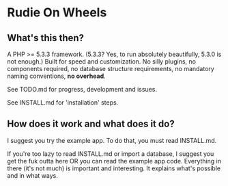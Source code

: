 
Rudie On Wheels
==

What's this then?
--

A PHP >= 5.3.3 framework. (5.3.3? Yes, to run absolutely beautifully,
5.3.0 is not enough.) Built for speed and customization. No
silly plugins, no components required, no database structure
requirements, no mandatory naming conventions, **no overhead**.

See TODO.md for progress, development and issues.

See INSTALL.md for 'installation' steps.


How does it work and what does it do?
--

I suggest you try the example app. To do that, you must read
INSTALL.md.

If you're too lazy to read INSTALL.md or import a database, I
suggest you get the fuk outta here OR you can read the example
app code. Everything in there (it's not much) is important and
interesting. It explains what's possible and in what ways.
